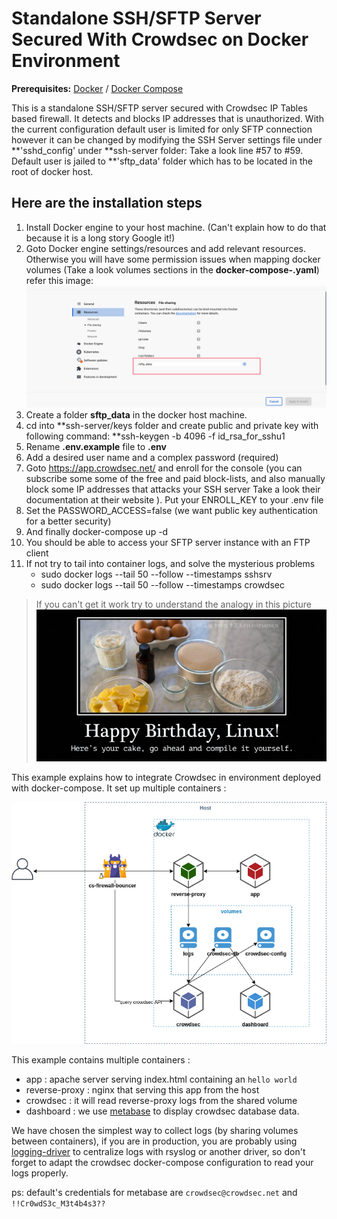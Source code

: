 # Standalone SSH/SFTP Server Secured With Crowdsec on Docker Environment

**Prerequisites:** [Docker](https://docs.docker.com/engine/install/) / [Docker Compose](https://docs.docker.com/compose/install/)

This is a standalone SSH/SFTP server secured with Crowdsec IP Tables based firewall. It detects and blocks IP addresses that is unauthorized. 
With the current configuration default user is limited for only SFTP connection however it can be changed by modifying the SSH Server settings
file under **'sshd_config' under **ssh-server folder: Take a look line #57 to #59. Default user is jailed to **'sftp_data' folder which has to be 
located in the root of docker host.


## Here are the installation steps
1. Install Docker engine to your host machine. (Can't explain how to do that because it is a long story Google it!)
2. Goto Docker engine settings/resources and add relevant resources. Otherwise you will have some permission issues when mapping docker volumes (Take a look volumes sections in the **docker-compose-.yaml**) refer this image: ![Docker Settings](docker_settings.png)
3. Create a folder **sftp_data** in the docker host machine.
4. cd into **ssh-server/keys folder and create public and private key with following command:
   **ssh-keygen -b 4096 -f id_rsa_for_sshu1
5. Rename **.env.example** file to **.env**
6. Add a desired user name and a complex password (required)
7. Goto https://app.crowdsec.net/ and enroll for the console (you can subscribe some some of the free and paid block-lists, and also manually block some IP addresses that attacks your SSH server  Take a look their documentation at their website ). Put your ENROLL_KEY to your .env file
9. Set the PASSWORD_ACCESS=false (we want public key authentication for a better security)
10. And finally docker-compose up -d
11. You should be able to access your SFTP server instance with an FTP client
12. If not try to tail into container logs, and solve the mysterious problems
    - sudo docker logs --tail 50 --follow --timestamps sshsrv
    - sudo docker logs --tail 50 --follow --timestamps crowdsec 

 > If you can't get it work try to understand the analogy in this picture ![Good Luck!](linux-birthday-cake-joke.jpg)
    


This example explains how to integrate Crowdsec in environment deployed with docker-compose. It set up multiple containers :

![Schema](schema.png)

This example contains multiple containers :
* app : apache server serving index.html containing an `hello world`
* reverse-proxy : nginx that serving this app from the host
* crowdsec : it will read reverse-proxy logs from the shared volume
* dashboard : we use [metabase](https://hub.docker.com/r/metabase/metabase) to display crowdsec database data.

We have chosen the simplest way to collect logs (by sharing volumes between containers), if you are in production, you are probably using [logging-driver](https://docs.docker.com/config/containers/logging/configure/) to centralize logs with rsyslog or another driver, so don't forget to adapt the crowdsec docker-compose configuration to read your logs properly.

ps: default's credentials for metabase are `crowdsec@crowdsec.net` and `!!Cr0wdS3c_M3t4b4s3??`
